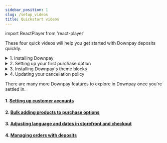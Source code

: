 ```yaml
---
sidebar_position: 1
slug: /setup_videos
title: Quickstart videos
---
```

import ReactPlayer from 'react-player'

These four quick videos will help you get started with Downpay deposits quickly.

<details><summary>1. Installing Downpay</summary>
<p>

#### This video will teach you how to install Downpay

<ReactPlayer controls url='https://hypehound-public.s3.amazonaws.com/Downpay_install.mp4'/>
</p>
</details>

<details><summary> 2. Setting up your first purchase option</summary>
<p>

#### We'll go through how to offer your first deposit
<ReactPlayer controls url='https://hypehound-public.s3.amazonaws.com/Downpay_create_option.mp4'/>
</p>
</details>

<details><summary>3. Installing Downpay's theme blocks</summary>
<p>

#### Now that we have our first product with a deposit, we will enable theme blocks to display deposits on the storefront.
<ReactPlayer controls url='https://hypehound-public.s3.amazonaws.com/Downpay_blocks.mp4'/>
</p>
</details>

<details><summary>4. Updating your cancellation policy</summary>
<p>

#### Let's customize your cancellation policy to ensure customers 
<ReactPlayer controls url='https://hypehound-public.s3.amazonaws.com/Downpay_policy.mp4'/>
</p>
</details>

There are many more Downpay features to explore in Downpay once you're settled in. 

#### 1. [Setting up customer accounts](/customer-portal-setup)
#### 2. [Bulk adding products to purchase options](/bulk-workflows)
#### 3. [Adjusting language and dates in storefront and checkout](date-management)
#### 4. [Managing orders with deposits](/order-management)